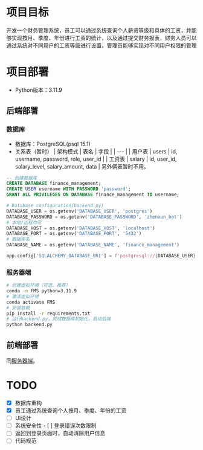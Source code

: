 # 项目目标

开发一个财务管理系统，员工可以通过系统查询个人薪资等级和具体的工资，并能够实现按月、季度、年份进行工资的统计，以及通过提交财务报表，财务人员可以通过系统对不同用户的工资等级进行设置，管理员能够实现对不同用户权限的管理

# 项目部署

- Python版本：3.11.9

## 后端部署

### 数据库

- 数据库：PostgreSQL(psql 15.1)
- 关系表（暂时）
| 架构模式 | 表名 | 字段 |
| --- |
| 用户表 | users | id, username, password, role, user_id |
| 工资表 | salary | id, user_id, salary_level, salary_amount, data |
另外俩表暂时不用。

```sql
-- 创建数据库
CREATE DATABASE finance_management;
CREATE USER username WITH PASSWORD 'password';
GRANT ALL PRIVILEGES ON DATABASE finance_management TO username;
```

```python
# Database configuration(backend.py)
DATABASE_USER = os.getenv('DATABASE_USER', 'postgres')
DATABASE_PASSWORD = os.getenv('DATABASE_PASSWORD', 'zhenxun_bot')
# 本地/远程均可
DATABASE_HOST = os.getenv('DATABASE_HOST', 'localhost')
DATABASE_PORT = os.getenv('DATABASE_PORT', '5432')
# 数据库名
DATABASE_NAME = os.getenv('DATABASE_NAME', 'finance_management')

app.config['SQLALCHEMY_DATABASE_URI'] = f'postgresql://{DATABASE_USER}:{DATABASE_PASSWORD}@{DATABASE_HOST}:{DATABASE_PORT}/{DATABASE_NAME}'
```

### 服务器端

```bash
# 创建虚拟环境（可选、推荐）
conda -n FMS python=3.11.9
# 激活虚拟环境
conda activate FMS
# 安装依赖
pip install -r requirements.txt
# 运行backend.py，完成数据库初始化，启动后端
python backend.py
```

## 前端部署

同[服务器端](#服务器端)。

# TODO

- [X] 数据库重构
- [X] 员工通过系统查询个人按月、季度、年份的工资
- [ ] UI设计
- [ ] 系统安全性
      - [ ] 登录错误次数限制
- [ ] 返回到登录页面时，自动清除用户信息
- [ ] 代码规范